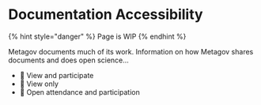# Documentation Accessibility

{% hint style="danger" %}
Page is WIP
{% endhint %}

Metagov documents much of its work. Information on how Metagov shares documents and does open science...

* 📝 View and participate
* :eyes: View only
* :handshake: Open attendance and participation
